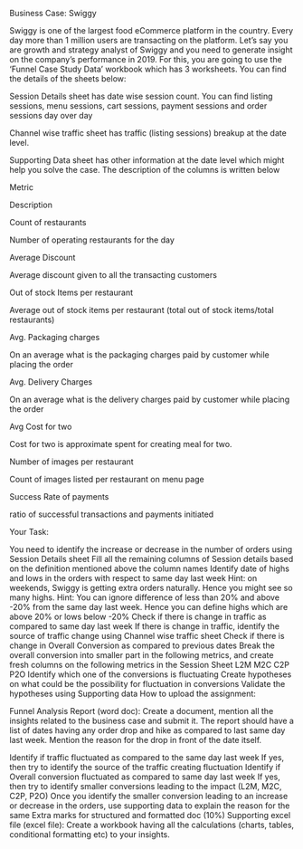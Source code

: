 Business Case: Swiggy

Swiggy is one of the largest food eCommerce platform in the country. Every day more than 1 million users are transacting on the platform. Let’s say you are growth and strategy analyst of Swiggy and you need to generate insight on the company’s performance in 2019. For this, you are going to use the ‘Funnel Case Study Data’ workbook which has 3 worksheets. You can find the details of the sheets below:

Session Details sheet has date wise session count. You can find listing sessions, menu sessions, cart sessions, payment sessions and order sessions day over day

Channel wise traffic sheet has traffic (listing sessions) breakup at the date level.

Supporting Data sheet has other information at the date level which might help you solve the case. The description of the columns is written below

Metric

Description

Count of restaurants

Number of operating restaurants for the day

Average Discount

Average discount given to all the transacting customers

Out of stock Items per restaurant

Average out of stock items per restaurant  (total out of stock items/total restaurants)

Avg. Packaging charges

On an average what is the packaging charges paid by customer while placing the order

Avg. Delivery Charges

On an average what is the delivery charges paid by customer while placing the order

Avg Cost for two

Cost for two is approximate spent for creating meal for two.

Number of images per restaurant

Count of images listed per restaurant on menu page

Success Rate of payments

ratio of successful transactions and payments initiated

 

Your Task:

You need to identify the increase or decrease in the number of orders using Session Details sheet
Fill all the remaining columns of Session details based on the definition mentioned above the column names
Identify date of highs and lows in the orders with respect to same day last week
Hint: on weekends, Swiggy is getting extra orders naturally. Hence you might see so many highs.
Hint: You can ignore difference of less than 20% and above -20% from the same day last week. Hence you can define highs which are above 20% or lows below -20%
Check if there is change in traffic as compared to same day last week
If there is change in traffic, identify the source of traffic change using Channel wise traffic sheet
Check if there is change in Overall Conversion as compared to previous dates
Break the overall conversion into smaller part in the following metrics, and create fresh columns on the following metrics in the Session Sheet
L2M
M2C
C2P
P2O
Identify which one of the conversions is fluctuating
Create hypotheses on what could be the possibility for fluctuation in conversions
Validate the hypotheses using Supporting data
How to upload the assignment:

Funnel Analysis Report (word doc):  Create a document, mention all the insights related to the business case and submit it. The report should have a list of dates having any order drop and hike as compared to last same day last week. Mention the reason for the drop in front of the date itself. 

Identify if traffic fluctuated as compared to the same day last week
If yes, then try to identify the source of the traffic creating fluctuation
Identify if Overall conversion fluctuated as compared to same day last week
If yes, then try to identify smaller conversions leading to the impact (L2M, M2C, C2P, P2O)
Once you identify the smaller conversion leading to an increase or decrease in the orders, use supporting data to explain the reason for the same
Extra marks for structured and formatted doc (10%)
Supporting excel file (excel file): Create a workbook having all the calculations (charts, tables, conditional formatting etc) to your insights. 
